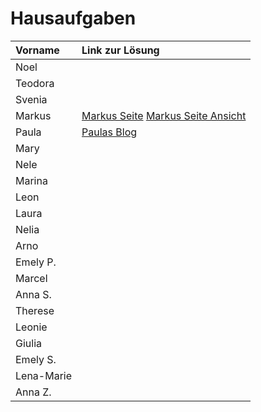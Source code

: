 # Hausaufgaben

| Vorname    | Link zur Lösung |
| :--------- | :-------------- |
| Noel       |                 |
| Teodora    |                 |
| Svenia     |                 |
| Markus     |  [Markus Seite](https://github.com/Markus-06/Markus-06.github.io) [Markus Seite Ansicht](https://markus-06.vercel.app/)                  |
| Paula      |   [Paulas Blog](https://paulasblog.de)              |
| Mary       |                 |
| Nele       |                 |
| Marina     |                 |
| Leon       |                 |
| Laura      |                 |
| Nelia      |                 |
| Arno       |                 |
| Emely P.   |                 |
| Marcel     |                 |
| Anna S.    |                 |
| Therese    |                 |
| Leonie     |                 |
| Giulia     |                 |
| Emely S.   |                 |
| Lena-Marie |                 |
| Anna Z.    |                 |

